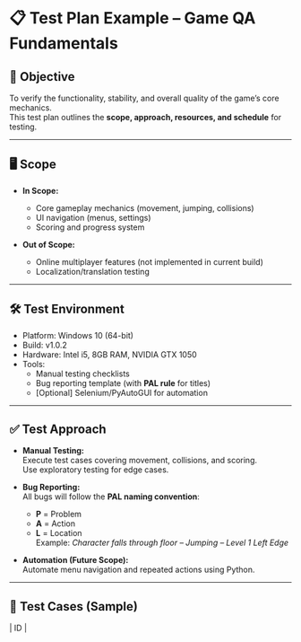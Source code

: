 # 📋 Test Plan Example – Game QA Fundamentals

## 🎯 Objective
To verify the functionality, stability, and overall quality of the game’s core mechanics.  
This test plan outlines the **scope, approach, resources, and schedule** for testing.

---

## 🖥️ Scope
- **In Scope:**  
  - Core gameplay mechanics (movement, jumping, collisions)  
  - UI navigation (menus, settings)  
  - Scoring and progress system  

- **Out of Scope:**  
  - Online multiplayer features (not implemented in current build)  
  - Localization/translation testing  

---

## 🛠️ Test Environment
- Platform: Windows 10 (64-bit)  
- Build: v1.0.2  
- Hardware: Intel i5, 8GB RAM, NVIDIA GTX 1050  
- Tools:  
  - Manual testing checklists  
  - Bug reporting template (with **PAL rule** for titles)  
  - [Optional] Selenium/PyAutoGUI for automation  

---

## ✅ Test Approach
- **Manual Testing:**  
  Execute test cases covering movement, collisions, and scoring.  
  Use exploratory testing for edge cases.  

- **Bug Reporting:**  
  All bugs will follow the **PAL naming convention**:  
  - **P** = Problem  
  - **A** = Action  
  - **L** = Location  
  Example: *Character falls through floor – Jumping – Level 1 Left Edge*  

- **Automation (Future Scope):**  
  Automate menu navigation and repeated actions using Python.  

---

## 📌 Test Cases (Sample)
| ID      |
